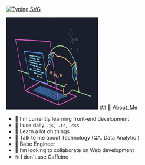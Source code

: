 [![Typing SVG](https://readme-typing-svg.herokuapp.com?color=FF3670&size=35&center=true&vCenter=true&width=1000&lines=Welcome+to+my+GitHub+profile!;Hallo+I'm+Fenny+Oktaviani;I'm+Software+Engineering+Student)](https://git.io/typing-svg)

<img src="https://github.com/SophieNguyen113/SophieNguyen113/blob/main/Sophie%20Nguyen%20-%20CatCat.gif" title="CatCat" width="250px" height="250px" a alt="CatCat">
## 🤵 About_Me

- 🌱 I'm currently learning front-end development
- 🤔 I use daily `.js`,` .ts`, `.css`
- 📝 Learn a lot oh things
- 💬 Talk to me about Technology (QA, Data Analytic )
- 👸 Babe Engineer
- 👯 I’m looking to collaborate on Web development
- ☕ I don't use Caffeine

<br>
